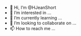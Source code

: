 - 👋 Hi, I’m @HJeanShort
- 👀 I’m interested in ...
- 🌱 I’m currently learning ...
- 💞️ I’m looking to collaborate on ...
- 📫 How to reach me ...

<!---
HJeanShort/HJeanShort is a ✨ special ✨ repository because its `README.md` (this file) appears on your GitHub profile.
You can click the Preview link to take a look at your changes.
--->
